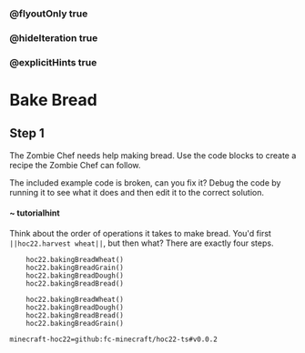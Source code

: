 ### @flyoutOnly true
### @hideIteration true
### @explicitHints true


# Bake Bread

## Step 1
The Zombie Chef needs help making bread. Use the code blocks to create a recipe the Zombie Chef can follow.

The included example code is broken, can you fix it? Debug the code by running it to see what it does and then edit it to the correct solution.

#### ~ tutorialhint 
Think about the order of operations it takes to make bread. You'd first ``||hoc22.harvest wheat||``, but then what? There are exactly four steps.

```ghost
    hoc22.bakingBreadWheat()
    hoc22.bakingBreadGrain()
    hoc22.bakingBreadDough()
    hoc22.bakingBreadBread()
```
```template
    hoc22.bakingBreadWheat()
    hoc22.bakingBreadDough()
    hoc22.bakingBreadBread()
    hoc22.bakingBreadGrain()
```

```package
minecraft-hoc22=github:fc-minecraft/hoc22-ts#v0.0.2
```